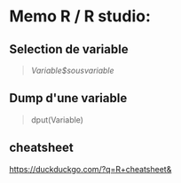 # Memo R / R studio:

## Selection de variable
> *Variable$sousvariable*
## Dump d'une variable
> dput(Variable)

## cheatsheet
https://duckduckgo.com/?q=R+cheatsheet&

